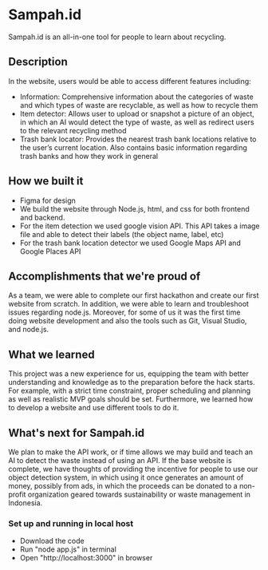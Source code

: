 # Sampah.id

Sampah.id is an all-in-one tool for people to learn about recycling. 

## Description

In the website, users would be able to access different features including:
* Information: Comprehensive information about the categories of waste and which types of waste are recyclable, as well as how to recycle them
* Item detector: Allows user to upload or snapshot a picture of an object, in which an AI would detect the type of waste, as well as redirect users to the relevant recycling method
* Trash bank locator: Provides the nearest trash bank locations relative to the user’s current location. Also contains basic information regarding trash banks and how they work in general

##  How we built it
* Figma for design
* We build the website through Node.js, html, and css for both frontend and backend.
* For the item detection we used google vision API. This API takes a image file and able to detect their labels (the object name, label, etc)
* For the trash bank location detector we used Google Maps API and Google Places API

## Accomplishments that we're proud of
As a team, we were able to complete our first hackathon and create our first website from scratch. In addition, we were able to learn and troubleshoot issues regarding node.js. Moreover, for some of us it was the first time doing website development and also the tools such as Git, Visual Studio, and node.js.

## What we learned
This project was a new experience for us, equipping the team with better understanding and knowledge as to the preparation before the hack starts. For example, with a strict time constraint, proper scheduling and planning as well as realistic MVP goals should be set. Furthermore, we learned how to develop a website and use different tools to do it.

## What's next for Sampah.id
We plan to make the API work, or if time allows we may build and teach an AI to detect the waste instead of using an API. If the base website is complete, we have thoughts of providing the incentive for people to use our object detection system, in which using it once generates an amount of money, possibly from ads, in which the proceeds can be donated to a non-profit organization geared towards sustainability or waste management in Indonesia.

### Set up and running in local host

* Download the code
* Run "node app.js" in terminal
* Open "http://localhost:3000" in browser
